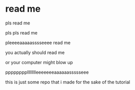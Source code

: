 # read me

pls read me

pls pls read me

pleeeeaaaaasssseeee read me

you actually should read me

or your computer might blow up

pppppppplllllllleeeeeeeaaaaaassssseee

this is just some repo that i made for the sake of the tutorial
